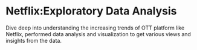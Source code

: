 # Netflix:Exploratory Data Analysis
Dive deep into understanding the increasing trends of OTT platform like Netflix, performed data analysis and visualization to get various views and insights from the data.
